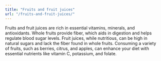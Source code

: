 ```yaml
---
title: "Fruits and fruit juices"
url: "/fruits-and-fruit-juices/"
---
```

Fruits and fruit juices are rich in essential vitamins, minerals, and antioxidants. Whole fruits provide fiber, which aids in digestion and helps regulate blood sugar levels. Fruit juices, while nutritious, can be high in natural sugars and lack the fiber found in whole fruits. Consuming a variety of fruits, such as berries, citrus, and apples, can enhance your diet with essential nutrients like vitamin C, potassium, and folate.